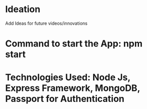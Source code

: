 # Ideation
Add Ideas for future videos/innovations

# Command to start the App: npm start

# Technologies Used: Node Js, Express Framework, MongoDB, Passport for Authentication


